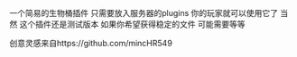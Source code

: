 一个简易的生物桶插件
只需要放入服务器的plugins
你的玩家就可以使用它了
当然 这个插件还是测试版本
如果你希望获得稳定的文件
可能需要等等

创意灵感来自https://github.com/mincHR549